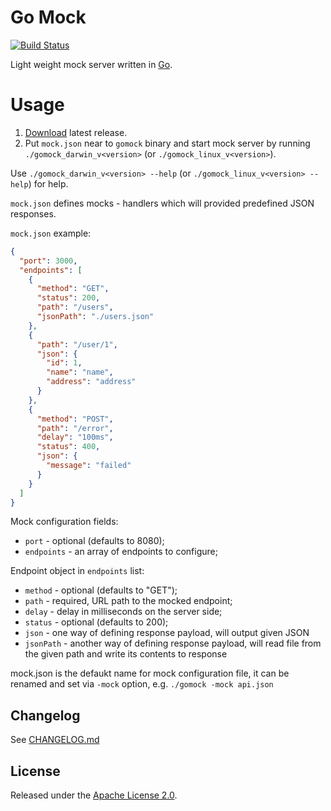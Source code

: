 # Go Mock

[![Build Status](https://travis-ci.com/smeshkov/gomock.svg?branch=master)](https://travis-ci.com/smeshkov/gomock)

Light weight mock server written in [Go](https://golang.org/).

# Usage

1. [Download](https://github.com/smeshkov/gomock/releases/latest) latest release.
2. Put `mock.json` near to `gomock` binary and start mock server by running `./gomock_darwin_v<version>` (or `./gomock_linux_v<version>`).

Use `./gomock_darwin_v<version> --help` (or `./gomock_linux_v<version> --help`) for help.

`mock.json` defines mocks - handlers which will provided predefined JSON responses.

`mock.json` example:

```json
{
  "port": 3000,
  "endpoints": [
    {
      "method": "GET",
      "status": 200,
      "path": "/users",
      "jsonPath": "./users.json"
    },
    {
      "path": "/user/1",
      "json": {
        "id": 1,
        "name": "name",
        "address": "address"
      }
    },
    {
      "method": "POST",
      "path": "/error",
      "delay": "100ms",
      "status": 400,
      "json": {
        "message": "failed"
      }
    }
  ]
}
```

Mock configuration fields:

- `port` - optional (defaults to 8080);
- `endpoints` - an array of endpoints to configure;

Endpoint object in `endpoints` list:

- `method` - optional (defaults to "GET");
- `path` - required, URL path to the mocked endpoint;
- `delay` - delay in milliseconds on the server side;
- `status` - optional (defaults to 200);
- `json` - one way of defining response payload, will output given JSON
- `jsonPath` - another way of defining response payload, will read file from the given path and write its contents to response

mock.json is the defaukt name for mock configuration file, it can be renamed and set via `-mock` option, e.g. `./gomock -mock api.json`

## Changelog

See [CHANGELOG.md](https://raw.githubusercontent.com/smeshkov/lsh/master/CHANGELOG.md)

## License

Released under the [Apache License 2.0](https://raw.githubusercontent.com/smeshkov/gomock/master/LICENSE).
